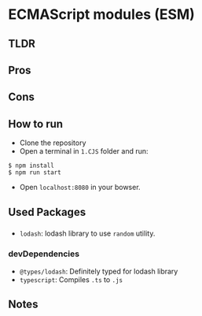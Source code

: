 # ECMAScript modules (ESM)

## TLDR

## Pros

## Cons

## How to run

- Clone the repository
- Open a terminal in `1.CJS` folder and run:

```
$ npm install
$ npm run start
```

- Open `localhost:8080` in your bowser.

## Used Packages

###

- `lodash`: lodash library to use `random` utility.

### devDependencies

- `@types/lodash`: Definitely typed for lodash library
- `typescript`: Compiles `.ts` to `.js`

## Notes
